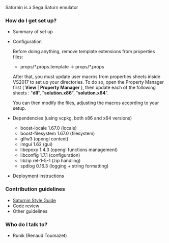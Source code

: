 Saturnin is a Sega Saturn emulator

### How do I get set up? ###

* Summary of set up
* Configuration
	
	Before doing anything, remove template extensions from properties files:
	
	- props/\*.props.template -> props/\*.props  

    After that, you must update user macros from properties sheets inside VS2017 to set up your directories. To do so, open the Property Manager first 
    ( **View** | **Property Manager** ), then update each of the following sheets : "**dll**", "**solution.x86**", "**solution.x64**".
    
	You can then modify the files, adjusting the macros according to your setup.

* Dependencies (using vcpkg, both x86 and x64 versions)
    * boost-locale 1.67.0 (locale)
	* boost-filesystem 1.67.0 (filesystem)
	* glfw3 (opengl context)
	* imgui 1.62 (gui)
    * libepoxy 1.4.3 (opengl functions management)
	* libconfig 1.7.1 (configuration)
	* libzip rel-1-5-1 (zip handling)
	* spdlog 0.16.3 (logging + string formatting)
* Deployment instructions

### Contribution guidelines ###

* [Saturnin Style Guide](https://bitbucket.org/Runik/saturnin-vs2017/wiki/Saturnin%20Style%20Guide)
* Code review
* Other guidelines

### Who do I talk to? ###

* Runik (Renaud Toumazet)
